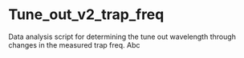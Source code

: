 # Tune_out_v2_trap_freq
Data analysis script for determining the tune out wavelength through changes in the measured trap freq.
Abc
